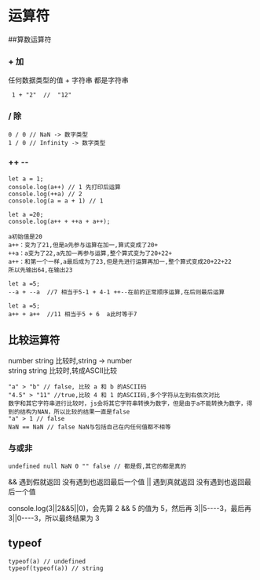 # 运算符

##算数运算符
### + 加
任何数据类型的值 + 字符串 都是字符串
    
```
 1 + "2"  //  "12"
```

### / 除
```
0 / 0 // NaN -> 数字类型  
1 / 0 // Infinity -> 数字类型
```

### ++ --
```
let a = 1;
console.log(a++) // 1 先打印后运算
console.log(++a) // 2 
console.log(a = a + 1) // 1 
```

```
let a =20; 
console.log(a++ + ++a + a++);

a初始值是20
a++：变为了21,但是a先参与运算在加一,算式变成了20+
++a：a变为了22,a先加一再参与运算,整个算式变为了20+22+
a++：和第一个一样,a最后成为了23,但是先进行运算再加一,整个算式变成20+22+22
所以先输出64,在输出23
```
```
let a =5;
--a + --a  //7 相当于5-1 + 4-1 ++--在前的正常顺序运算,在后则最后运算
```
```
let a =5;
a++ + a++  //11 相当于5 + 6  a此时等于7
```

## 比较运算符
number string 比较时,string -> number  
string string 比较时,转成ASCII比较
```
"a" > "b" // false, 比较 a 和 b 的ASCII码  
"4.5" > "11" //true,比较 4 和 1 的ASCII码,多个字符从左到右依次对比
数字和其它字符串进行比较时，js会将其它字符串转换为数字，但是由于a不能转换为数字，得到的结构为NAN，所以比较的结果一直是false
"a" > 1 // false
NaN == NaN // false NaN与包括自己在内任何值都不相等
```
### 与或非
```
undefined null NaN 0 "" false // 都是假,其它的都是真的
```
&& 遇到假就返回  没有遇到也返回最后一个值
|| 遇到真就返回  没有遇到也返回最后一个值

console.log(3||2&&5||0)，会先算 2 && 5 的值为 5，然后再 3||5----3，最后再 3||0----3，所以最终结果为 3

## typeof

```
typeof(a) // undefined
typeof(typeof(a)) // string
```


